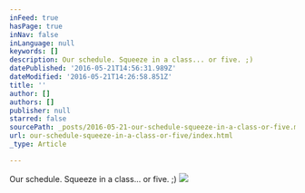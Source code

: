 ```yaml
---
inFeed: true
hasPage: true
inNav: false
inLanguage: null
keywords: []
description: Our schedule. Squeeze in a class... or five. ;)
datePublished: '2016-05-21T14:56:31.989Z'
dateModified: '2016-05-21T14:26:58.851Z'
title: ''
author: []
authors: []
publisher: null
starred: false
sourcePath: _posts/2016-05-21-our-schedule-squeeze-in-a-class-or-five.md
url: our-schedule-squeeze-in-a-class-or-five/index.html
_type: Article

---
```

Our schedule. Squeeze in a class... or five. ;)
![](https://the-grid-user-content.s3-us-west-2.amazonaws.com/8b5a08bd-9623-42f0-9969-54aa0130f351.jpg)